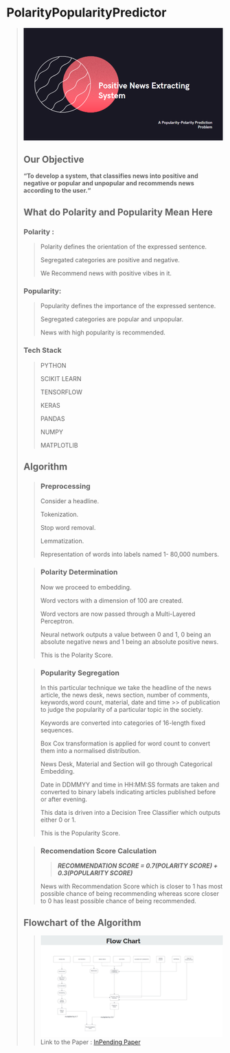 # PolarityPopularityPredictor
 > ![Tux, the Linux mascot](/PositiveNewsExtractingSystemTitlePage.png)
 >
 >
> ## Our Objective
> **“To develop a system, that classifies news into positive and negative or popular and unpopular and recommends news according to the user.“**
>
> ## What do Polarity and Popularity Mean Here
> ### Polarity :
>> Polarity defines the orientation of the expressed sentence.
>>
>> Segregated categories are positive and negative.
>> 
>> We Recommend news with positive vibes in it.
> ### Popularity:
>> Popularity defines the importance of the expressed sentence.
>>
>> Segregated categories are popular and unpopular.
>>
>> News with high popularity is recommended.
>
> ### Tech Stack
>> PYTHON
>>
>> SCIKIT LEARN
>>
>> TENSORFLOW
>>
>> KERAS
>>
>> PANDAS
>>
>> NUMPY
>>
>> MATPLOTLIB
>
> ## Algorithm
>> ### Preprocessing
>> Consider a headline.
>>
>> Tokenization.
>>
>> Stop word removal.
>>
>> Lemmatization.
>>
>> Representation of words into labels named 1- 80,000 numbers.
>
>> ### Polarity Determination
>> Now we proceed to embedding.
>>
>> Word vectors with a dimension of 100 are created.
>>
>> Word vectors are now passed through a Multi-Layered Perceptron.
>>
>> Neural network outputs a value between 0 and 1, 0 being an absolute negative news and 1 being an absolute positive news.
>>
>> This is the Polarity Score.
>
>> ### Popularity Segregation
>> In this particular technique we take the headline of the news article, the news desk, news section, number of comments, keywords,word count, material, date and time >> of publication to judge the popularity of a particular topic in the society.
>>
>> Keywords are converted into categories of 16-length fixed sequences.
>>
>> Box Cox transformation is applied for word count to convert them into a normalised distribution.
>>
>> News Desk, Material and Section will go through Categorical Embedding.
>>
>> Date in DDMMYY and time in HH:MM:SS formats are taken and converted to binary labels indicating articles published before or after evening.
>>
>> This data is driven into a Decision Tree Classifier which outputs either 0 or 1.
>>
>> This is the Popularity Score.
>
>> ### Recomendation Score Calculation
>>> ***RECOMMENDATION SCORE = 0.7(POLARITY SCORE) + 0.3(POPULARITY SCORE)***
>>
>> News with Recommendation Score which is closer to 1 has most possible
>> chance of being recommending whereas score closer to 0 has least possible
>> chance of being recommended. 
> ## Flowchart of the Algorithm
>> ![Tux, the Linux mascot](/PositiveNewsExtractingSystemFlowChart.png)
> Link to the Paper : [InPending Paper](https://www.overleaf.com/read/fmqfqpxgxrnx)
